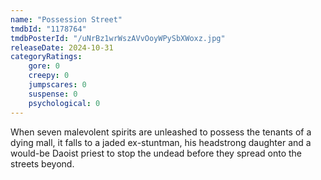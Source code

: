 ```yaml
---
name: "Possession Street"
tmdbId: "1178764"
tmdbPosterId: "/uNrBz1wrWszAVvOoyWPySbXWoxz.jpg"
releaseDate: 2024-10-31
categoryRatings:
    gore: 0
    creepy: 0
    jumpscares: 0
    suspense: 0
    psychological: 0
---
```

When seven malevolent spirits are unleashed to possess the tenants of a dying mall, it falls to a jaded ex-stuntman, his headstrong daughter and a would-be Daoist priest to stop the undead before they spread onto the streets beyond.
